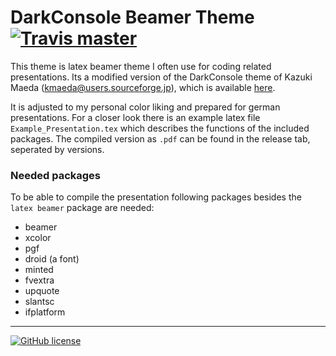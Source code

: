 # DarkConsole Beamer Theme [![Travis master](https://img.shields.io/travis/Poeschl/DarkConsole-Beamer-Theme/master.svg?maxAge=3600)](https://travis-ci.org/Poeschl/DarkConsole-Beamer-Theme)

This theme is latex beamer theme I often use for coding related presentations.
Its a modified version of the DarkConsole theme of Kazuki Maeda (<kmaeda@users.sourceforge.jp>), which is available [here](https://www.overleaf.com/latex/templates/darkconsole-beamer-theme/yrqyrpvxzjvj).

It is adjusted to my personal color liking and prepared for german presentations.
For a closer look there is an example latex file ``Example_Presentation.tex`` which describes the functions of the included packages.
The compiled version as `.pdf` can be found in the release tab, seperated by versions.

### Needed packages
To be able to compile the presentation following packages besides the `latex beamer` package are needed:

* beamer
* xcolor
* pgf
* droid (a font)
* minted
* fvextra
* upquote
* slantsc
* ifplatform

---
[![GitHub license](https://img.shields.io/badge/license-MIT-blue.svg)](https://raw.githubusercontent.com/Poeschl/DarkConsole-Beamer-Theme/master/LICENSE)
